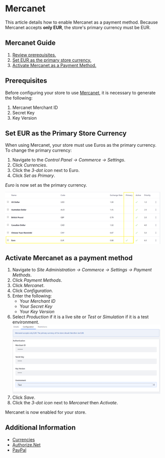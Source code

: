 # Mercanet

This article details how to enable Mercanet as a payment method. Because Mercanet accepts **only EUR**, the store's primary currency must be EUR.

## Mercanet Guide

1. [Review prerequisites.](#prerequisites)
1. [Set EUR as the primary store currency.](#set-eur-as-the-primary-store-currency)
1. [Activate Mercanet as a Payment Method.](#activate-mercanet-as-a-payment-method)

## Prerequisites

Before configuring your store to use [Mercanet](https://documentation.mercanet.bnpparibas.net/index.php?title=Obtenir_sa_cl%C3%A9_secr%C3%A8te#), it is necessary to generate the following:

1. Mercanet Merchant ID
1. Secret Key
1. Key Version

## Set EUR as the Primary Store Currency

When using Mercanet, your store must use Euros as the primary currency. To change the primary currency:

1. Navigate to the _Control Panel → Commerce → Settings_.
1. Click _Currencies_.
1. Click the _3-dot icon_ next to Euro.
1. Click _Set as Primary_.

_Euro_ is now set as the primary currency.

![Set Primary Currency](./images/01.png)  

## Activate Mercanet as a payment method

1. Navigate to _Site Administration → Commerce → Settings → Payment Methods_.
1. Click _Payment Methods_.
1. Click _Mercanet_.
1. Click _Configuration_.
1. Enter the following:
    * Your _Merchant ID_
    * Your _Secret Key_
    * Your _Key Version_
1. Select _Production_ if it is a live site or _Test_ or _Simulation_ if it is a test environment.
    ![Mercanet settings](./images/02.png)
1. Click _Save_.
1. Click the _3-dot icon_ next to _Mercanet_ then _Activate_.

Mercanet is now enabled for your store.

## Additional Information

* [Currencies](../getting-started/currencies.md)
* [Authorize.Net](../sales/authorize.net.md)
* [PayPal](../paypal/README.md)
